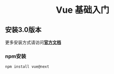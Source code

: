 # <center>Vue 基础入门</center>

## 安装3.0版本

更多安装方式请访问[**官方文档**](https://v3.cn.vuejs.org/guide/introduction.html)

### npm安装

```shell
npm install vue@next
```

   

